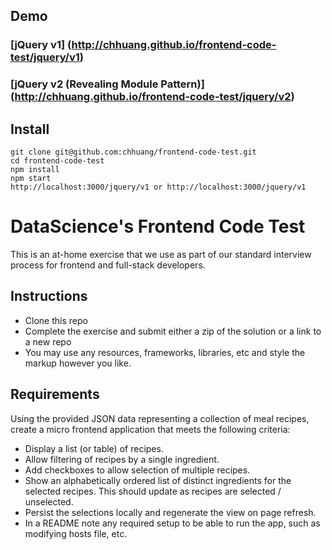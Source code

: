 ## Demo
### [jQuery v1] (http://chhuang.github.io/frontend-code-test/jquery/v1)
### [jQuery v2 (Revealing Module Pattern)] (http://chhuang.github.io/frontend-code-test/jquery/v2)

Install
-----

```
git clone git@github.com:chhuang/frontend-code-test.git
cd frontend-code-test
npm install
npm start
http://localhost:3000/jquery/v1 or http://localhost:3000/jquery/v1
```

DataScience's Frontend Code Test
==================

This is an at-home exercise that we use as part of our standard interview process for frontend and full-stack developers.

## Instructions

* Clone this repo
* Complete the exercise and submit either a zip of the solution or a link to a new repo
* You may use any resources, frameworks, libraries, etc and style the markup however you like.

## Requirements

Using the provided JSON data representing a collection of meal recipes, create a micro frontend application that meets the following criteria:

* Display a list (or table) of recipes.
* Allow filtering of recipes by a single ingredient.
* Add checkboxes to allow selection of multiple recipes.
* Show an alphabetically ordered list of distinct ingredients for the selected recipes. This should update as recipes are selected / unselected.
* Persist the selections locally and regenerate the view on page refresh.
* In a README note any required setup to be able to run the app, such as modifying hosts file, etc.

